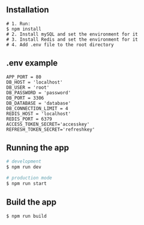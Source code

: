 ## Installation

```
# 1. Run:
$ npm install
# 2. Install mySQL and set the environment for it
# 3. Install Redis and set the environment for it
# 4. Add .env file to the root directory
```

## .env example

```
APP_PORT = 80
DB_HOST = 'localhost'
DB_USER = 'root'
DB_PASSWORD = 'password'
DB_PORT = 3306
DB_DATABASE = 'database'
DB_CONNECTION_LIMIT = 4
REDIS_HOST = 'localhost'
REDIS_PORT = 6379
ACCESS_TOKEN_SECRET='accesskey'
REFRESH_TOKEN_SECRET='refreshkey'
```

## Running the app

```bash
# development
$ npm run dev

# production mode
$ npm run start
```

## Build the app

```bash
$ npm run build
```
